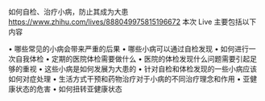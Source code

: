 如何自检、治疗小病，防止其成为大患
https://www.zhihu.com/lives/888049975815196672
本次 Live 主要包括以下内容

• 哪些常见的小病会带来严重的后果 
• 哪些小病可以通过自检发现
• 如何进行一次自我体检
• 定期的医院体检需要做什么
• 医院的体检发现什么问题需要引起足够的重视
• 这些小病是如何发展为大患的
• 针对自检和体检发现的一些小病应该如何对症处理
• 生活方式干预和药物治疗对于小病的不同治疗理念和作用
• 亚健康状态的危害
• 如何扭转亚健康状态
